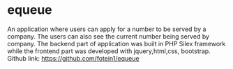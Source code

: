 # equeue
An application where users can apply for a number to be served by a company. 
The users can also see the current number being served by company. 
The backend part of application was built in PHP Silex framework while the frontend part was developed with jquery,html,css, bootstrap. Github link: https://github.com/fotein1/equeue


